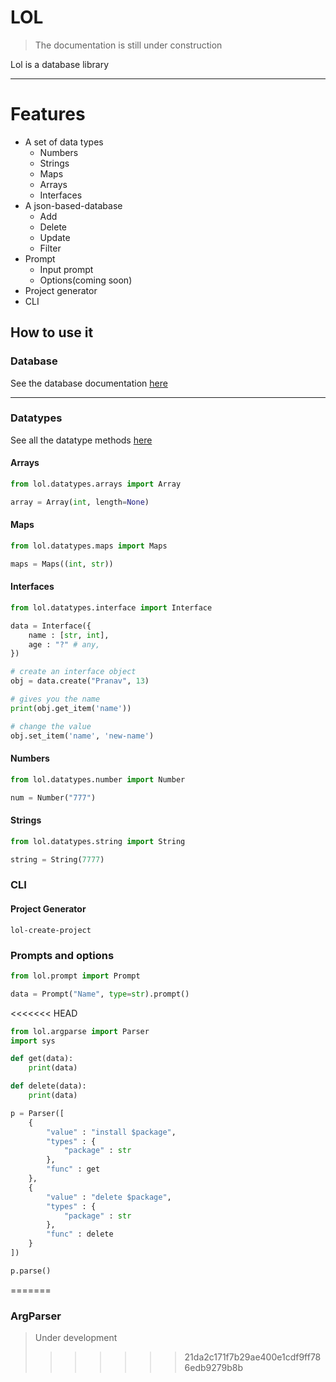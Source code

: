 # LOL
> The documentation is still under construction

Lol is a database library
<hr>

# Features
- A set of data types
    - Numbers
    - Strings
    - Maps
    - Arrays
    - Interfaces
- A json-based-database
    - Add
    - Delete
    - Update
    - Filter
- Prompt
    - Input prompt
    - Options(coming soon)
- Project generator
- CLI

## How to use it
### Database
See the database documentation [here](https://github.com/pranavbaburaj/lol/blob/master/docs/database.md)

<hr>

### Datatypes

See all the datatype methods [here](https://github.com/pranavbaburaj/lol/blob/master/docs/types.md)
#### Arrays
```python
from lol.datatypes.arrays import Array

array = Array(int, length=None)
```
#### Maps
```python
from lol.datatypes.maps import Maps

maps = Maps((int, str))
```

#### Interfaces
```python
from lol.datatypes.interface import Interface

data = Interface({
    name : [str, int],
    age : "?" # any,
})

# create an interface object
obj = data.create("Pranav", 13)

# gives you the name
print(obj.get_item('name'))

# change the value
obj.set_item('name', 'new-name')
```

#### Numbers
```python
from lol.datatypes.number import Number

num = Number("777")

```

#### Strings
```python
from lol.datatypes.string import String

string = String(7777)
```

### CLI

#### Project Generator
```
lol-create-project
```


### Prompts and options
```python
from lol.prompt import Prompt

data = Prompt("Name", type=str).prompt()
```

<<<<<<< HEAD
```python
from lol.argparse import Parser
import sys

def get(data):
    print(data)

def delete(data):
    print(data)

p = Parser([
    {
        "value" : "install $package",
        "types" : {
            "package" : str
        },
        "func" : get
    },
    {
        "value" : "delete $package",
        "types" : {
            "package" : str
        },
        "func" : delete
    }
])

p.parse()
```

=======
### ArgParser
> Under development
>>>>>>> 21da2c171f7b29ae400e1cdf9ff786edb9279b8b
